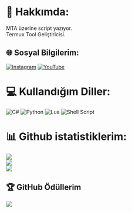 # :dizzy: Hakkımda:
MTA üzerine script yazıyor.<br>Termux Tool Geliştiricisi.<br>


## :globe_with_meridians: Sosyal Bilgilerim:
[![Instagram](https://img.shields.io/badge/Instagram-%23E4405F.svg?logo=Instagram&logoColor=white)](https://instagram.com/Troxgen ) [![YouTube](https://img.shields.io/badge/YouTube-%23FF0000.svg?logo=YouTube&logoColor=white)](https://youtube.com/Troxgen) 

# :computer: Kullandığım Diller:
![C#](https://img.shields.io/badge/c%23-%23239120.svg?style=for-the-badge&logo=c-sharp&logoColor=white) ![Python](https://img.shields.io/badge/python-3670A0?style=for-the-badge&logo=python&logoColor=ffdd54) ![Lua](https://img.shields.io/badge/lua-%232C2D72.svg?style=for-the-badge&logo=lua&logoColor=white) ![Shell Script](https://img.shields.io/badge/shell_script-%23121011.svg?style=for-the-badge&logo=gnu-bash&logoColor=white)
# :bar_chart: Github istatistiklerim:
![](https://github-readme-stats.vercel.app/api?username=Troxgen&theme=dark&hide_border=true&include_all_commits=false&count_private=true)<br/>
![](https://github-readme-streak-stats.herokuapp.com/?user=Troxgen&theme=dark&hide_border=true)<br/>
![](https://github-readme-stats.vercel.app/api/top-langs/?username=Troxgen&theme=dark&hide_border=true&include_all_commits=false&count_private=true&layout=compact)

## :trophy: GitHub Ödüllerim
![](https://github-profile-trophy.vercel.app/?username=Troxgen&theme=onedark&no-frame=false&no-bg=true&margin-w=4)
